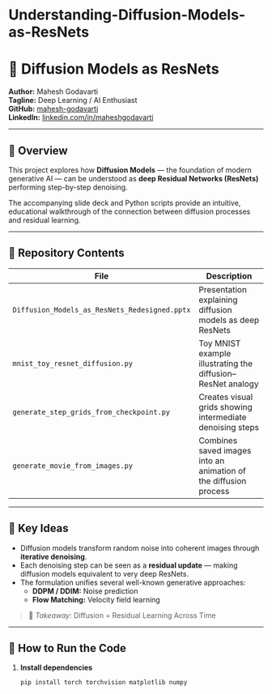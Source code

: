 # Understanding-Diffusion-Models-as-ResNets

# 🧠 Diffusion Models as ResNets

**Author:** Mahesh Godavarti  
**Tagline:** Deep Learning / AI Enthusiast  
**GitHub:** [mahesh-godavarti](https://github.com/mahesh-godavarti)  
**LinkedIn:** [linkedin.com/in/maheshgodavarti](https://www.linkedin.com/in/maheshgodavarti/)

---

## 📘 Overview

This project explores how **Diffusion Models** — the foundation of modern generative AI — can be understood as **deep Residual Networks (ResNets)** performing step-by-step denoising.

The accompanying slide deck and Python scripts provide an intuitive, educational walkthrough of the connection between diffusion processes and residual learning.

---

## 🧩 Repository Contents

| File | Description |
|------|--------------|
| `Diffusion_Models_as_ResNets_Redesigned.pptx` | Presentation explaining diffusion models as deep ResNets |
| `mnist_toy_resnet_diffusion.py` | Toy MNIST example illustrating the diffusion–ResNet analogy |
| `generate_step_grids_from_checkpoint.py` | Creates visual grids showing intermediate denoising steps |
| `generate_movie_from_images.py` | Combines saved images into an animation of the diffusion process |

---

## 🚀 Key Ideas

- Diffusion models transform random noise into coherent images through **iterative denoising**.  
- Each denoising step can be seen as a **residual update** — making diffusion models equivalent to very deep ResNets.  
- The formulation unifies several well-known generative approaches:
  - **DDPM / DDIM:** Noise prediction  
  - **Flow Matching:** Velocity field learning  

> 🧩 *Takeaway:* Diffusion = Residual Learning Across Time

---

## 🧪 How to Run the Code

1. **Install dependencies**
   ```bash
   pip install torch torchvision matplotlib numpy
